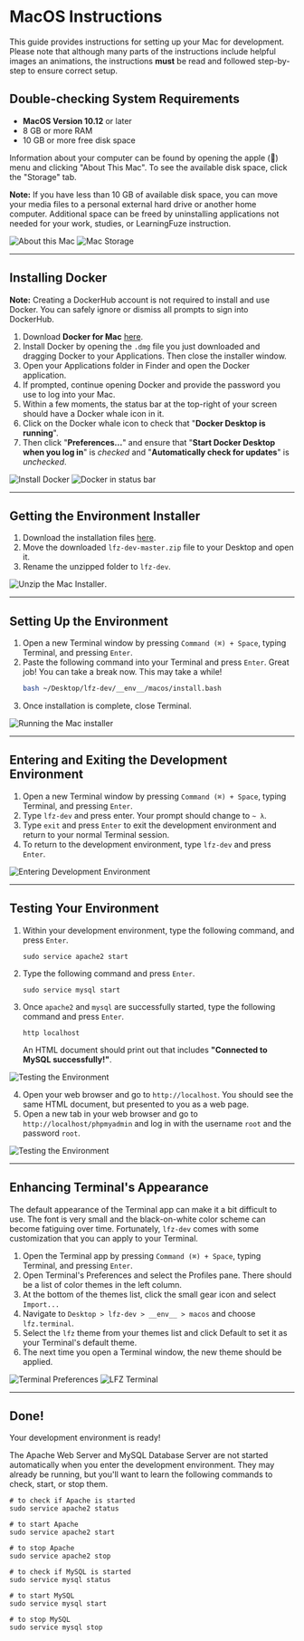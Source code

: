 # MacOS Instructions

This guide provides instructions for setting up your Mac for development. Please note that although many parts of the instructions include helpful images an animations, the instructions **must** be read and followed step-by-step to ensure correct setup.

## Double-checking System Requirements

- **MacOS Version 10.12** or later
- 8 GB or more RAM
- 10 GB or more free disk space

Information about your computer can be found by opening the apple () menu and clicking "About This Mac". To see the available disk space, click the "Storage" tab.

**Note:** If you have less than 10 GB of available disk space, you can move your media files to a personal external hard drive or another home computer. Additional space can be freed by uninstalling applications not needed for your work, studies, or LearningFuze instruction.

![About this Mac](__env__/macos/screenshots/about-this-mac.png)
![Mac Storage](__env__/macos/screenshots/about-this-mac.gif)

---

## Installing Docker

**Note:** Creating a DockerHub account is not required to install and use Docker. You can safely ignore or dismiss all prompts to sign into DockerHub.

1. Download **Docker for Mac** <a href="https://download.docker.com/mac/stable/31259/Docker.dmg" _target="blank">here</a>.
2. Install Docker by opening the `.dmg` file you just downloaded and dragging Docker to your Applications. Then close the installer window.
3. Open your Applications folder in Finder and open the Docker application.
4. If prompted, continue opening Docker and provide the password you use to log into your Mac.
5. Within a few moments, the status bar at the top-right of your screen should have a Docker whale icon in it.
6. Click on the Docker whale icon to check that "**Docker Desktop is running**".
7. Then click "**Preferences...**" and ensure that "**Start Docker Desktop when you log in**" is _checked_ and "**Automatically check for updates**" is _unchecked_.

![Install Docker](__env__/macos/screenshots/install-docker-app.gif)
![Docker in status bar](__env__/macos/screenshots/docker-in-status-bar.png)

---

## Getting the Environment Installer

1. Download the installation files <a href="https://github.com/Learning-Fuze/lfz-dev/archive/master.zip" target="_blank">here</a>.
2. Move the downloaded `lfz-dev-master.zip` file to your Desktop and open it.
3. Rename the unzipped folder to `lfz-dev`.

![Unzip the Mac Installer](__env__/macos/screenshots/download-installer.gif).

---

## Setting Up the Environment

1. Open a new Terminal window by pressing `Command (⌘) + Space`, typing Terminal, and pressing `Enter`.
2. Paste the following command into your Terminal and press `Enter`. Great job! You can take a break now. This may take a while!
    ```bash
    bash ~/Desktop/lfz-dev/__env__/macos/install.bash
    ```
3. Once installation is complete, close Terminal.

![Running the Mac installer](__env__/macos/screenshots/run-mac-installer.gif)

---

## Entering and Exiting the Development Environment

1. Open a new Terminal window by pressing `Command (⌘) + Space`, typing Terminal, and pressing `Enter`.
2. Type `lfz-dev` and press enter. Your prompt should change to `~ λ`.
4. Type `exit` and press `Enter` to exit the development environment and return to your normal Terminal session.
5. To return to the development environment, type `lfz-dev` and press `Enter`.

![Entering Development Environment](__env__/macos/screenshots/entering-environment.gif)

---

## Testing Your Environment

1. Within your development environment, type the following command, and press `Enter`.
    ```shell
    sudo service apache2 start
    ```
2. Type the following command and press `Enter`.
    ```shell
    sudo service mysql start
    ```
3. Once `apache2` and `mysql` are successfully started, type the following command and press `Enter`.
    ```shell
    http localhost
    ```
    An HTML document should print out that includes **"Connected to MySQL successfully!"**.

![Testing the Environment](__env__/macos/screenshots/test-environment.gif)

4. Open your web browser and go to `http://localhost`. You should see the same HTML document, but presented to you as a web page.
5. Open a new tab in your web browser and go to `http://localhost/phpmyadmin` and log in with the username `root` and the password `root`.

![Testing the Environment](__env__/macos/screenshots/env-web.gif)

---

## Enhancing Terminal's Appearance

The default appearance of the Terminal app can make it a bit difficult to use. The font is very small and the black-on-white color scheme can become fatiguing over time. Fortunately, `lfz-dev` comes with some customization that you can apply to your Terminal.

1. Open the Terminal app by pressing `Command (⌘) + Space`, typing Terminal, and pressing `Enter`.
2. Open Terminal's Preferences and select the Profiles pane. There should be a list of color themes in the left column.
3. At the bottom of the themes list, click the small gear icon and select `Import...`
4. Navigate to `Desktop > lfz-dev > __env__ > macos` and choose `lfz.terminal`.
5. Select the `lfz` theme from your themes list and click Default to set it as your Terminal's default theme.
6. The next time you open a Terminal window, the new theme should be applied.

![Terminal Preferences](__env__/macos/screenshots/terminal-preferences.png)
![LFZ Terminal](__env__/macos/screenshots/lfz-terminal.gif)

---

## Done!

Your development environment is ready!

The Apache Web Server and MySQL Database Server are not started automatically when you enter the development environment. They may already be running, but you'll want to learn the following commands to check, start, or stop them.

```shell
# to check if Apache is started
sudo service apache2 status

# to start Apache
sudo service apache2 start

# to stop Apache
sudo service apache2 stop

# to check if MySQL is started
sudo service mysql status

# to start MySQL
sudo service mysql start

# to stop MySQL
sudo service mysql stop
```
